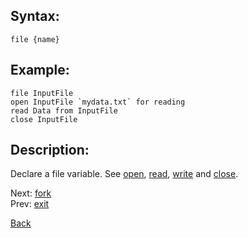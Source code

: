 ## Syntax:
`file {name}`
## Example:
`file InputFile`  
``open InputFile `mydata.txt` for reading``  
`read Data from InputFile`  
`close InputFile`
## Description:
Declare a file variable. See [open](open.md), [read](read.md), [write](write.md) and [close](close.md).

Next: [fork](fork.md)  
Prev: [exit](exit.md)

[Back](../README.md)
